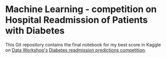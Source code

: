 # Machine Learning - competition on Hospital Readmission of Patients with Diabetes

This Git repository contains the final notebook for my best score in Kaggle on [Data Workshop's](http://dataworkshop.eu/) [Diabetes readmission predictions competition](https://www.kaggle.com/c/diabetes-readmission/).
